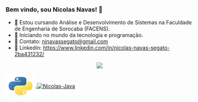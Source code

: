 ### Bem vindo, sou Nicolas Navas! 👋

- 🔭 Estou cursando Análise e Desenvolvimento de Sistemas na Faculdade de Engenharia de Sorocaba (FACENS). 
- 🌱 Iniciando no mundo da tecnologia e programação. 
- 💬 Contato: ninavassegato@gmail.com 
- 👔 Linkedin: https://www.linkedin.com/in/nicolas-navas-segato-2ba431232/

<div align="center">
  <a href="https://github.com/NicolasSegat0">
  <img height="180em" src="https://github-readme-stats.vercel.app/api/top-langs/?username=NicolasSegat0&layout=compact&langs_count=7&theme=dark"/>
</div>
 
 <img align="center" alt="Nicolas-Python" height="60" width="80" 
   src="https://raw.githubusercontent.com/devicons/devicon/master/icons/python/python-original.svg">
  <img align="center" alt="Nicolas-Java" height="60" width="80" 
   src="https://cdn.jsdelivr.net/gh/devicons/devicon/icons/java/java-plain.svg">
   
  
  
